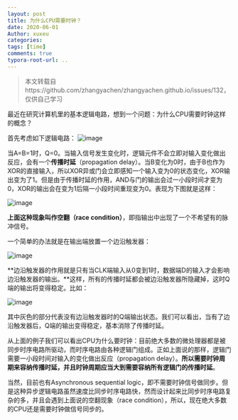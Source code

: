 ```yaml
---
layout: post
title: 为什么CPU需要时钟？
date: 2020-06-01
Author: xuxeu
categories: 
tags: [time]
comments: true
typora-root-url: ..
---
```


> 本文转载自https://github.com/zhangyachen/zhangyachen.github.io/issues/132，仅供自己学习

最近在研究计算机里的基本逻辑电路，想到一个问题：为什么CPU需要时钟这样的概念？

首先考虑如下逻辑电路：
 ![image](https://user-images.githubusercontent.com/14103319/34455727-2b152c60-edc0-11e7-9f34-29db574723f9.png)

当A=B=1时，Q=0。当输入信号发生变化时，逻辑元件不会立即对输入变化做出反应，会有一个**传播时延**（propagation delay）。当B变化为0时，由于B也作为XOR的直接输入，所以XOR异或门会立即感知一个输入变为0的状态变化，XOR输出变为了1。但是由于传播时延的作用，AND与门的输出会过一小段时间才变为0，XOR的输出会在变为1后隔一小段时间重现变为0。表现为下图就是这样：

![image](https://user-images.githubusercontent.com/14103319/34458863-a2d7f74e-ee1c-11e7-87ee-ef08faf0345c.png)

**上面这种现象叫作空翻（race condition）**，即指输出中出现了一个不希望有的脉冲信号。

一个简单的办法就是在输出端放置一个边沿触发器：

![image](https://user-images.githubusercontent.com/14103319/34460092-6dfe5bee-ee3f-11e7-912d-c1747fd71599.png)

**边沿触发器的作用就是只有当CLK端输入从0变到1时，数据端D的输入才会影响边沿触发器的输出。**这样，所有的传播时延都会被边沿触发器所隐藏掉，这时Q端的输出将变得稳定。比如：

![image](https://user-images.githubusercontent.com/14103319/34460161-1aa7543e-ee42-11e7-973b-7154c396e6b7.png)



其中灰色的部分代表没有边沿触发器时的Q端输出状态。我们可以看出，当有了边沿触发器后，Q端的输出变得稳定，基本消除了传播时延。

从上面的例子我们可以看出CPU为什么要时钟：目前绝大多数的微处理器都是被同步时序电路所驱动，而时序电路由各种逻辑门组成。正如上面说的那样，逻辑门需要一小段时间对输入的变化做出反应（propagation delay）。**所以需要时钟周期来容纳传播时延，并且时钟周期应当大到需要容纳所有逻辑门的传播时延**。

当然，目前也有Asynchronous sequential logic，即不需要时钟信号做同步。但是这种异步逻辑电路虽然速度比同步时序电路快，然而设计起来比同步时序电路复杂的多，并且会遇到上面说的空翻现象（race condition），所以，现在绝大多数的CPU还是需要时钟做信号同步的。
